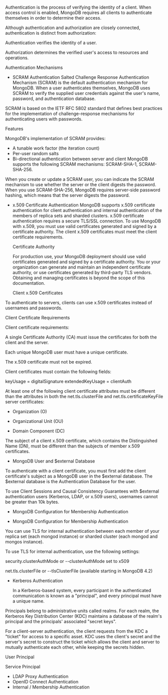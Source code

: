 Authentication is the process of verifying the identity of a client. When access control is enabled, MongoDB requires all clients to authenticate themselves in order to determine their access.

Although authentication and authorization are closely connected, authentication is distinct from authorization:

Authentication verifies the identity of a user.

Authorization determines the verified user's access to resources and operations.

Authentication Mechanisms

- SCRAM Authentication
Salted Challenge Response Authentication Mechanism (SCRAM) is the default authentication mechanism for MongoDB. When a user authenticates themselves, MongoDB uses SCRAM to verify the supplied user credentials against the user's name, password, and authentication database.

SCRAM is based on the IETF RFC 5802 standard that defines best practices for the implementation of challenge-response mechanisms for authenticating users with passwords.

Features

MongoDB's implementation of SCRAM provides:

-  A tunable work factor (the iteration count)
- Per-user random salts
- Bi-directional authentication between server and client
MongoDB supports the following SCRAM mechanisms: SCRAM-SHA-1, SCRAM-SHA-256.

When you create or update a SCRAM user, you can indicate the SCRAM mechanism to use whether the server or the client digests the password. When you use SCRAM-SHA-256, MongoDB requires server-side password hashing, which means that the server digests the password.
       

- x.509 Certificate Authentication
  MongoDB supports x.509 certificate authentication for client authentication and internal authentication of the members of 
  replica sets and sharded clusters. x.509 certificate authentication requires a secure TLS/SSL connection.
  To use MongoDB with x.509, you must use valid certificates generated and signed by a certificate authority. The client 
  x.509 certificates must meet the client certificate requirements.
  
  Certificate Authority
  
   For production use, your MongoDB deployment should use valid certificates generated and signed by a certificate authority. You or your organization can generate and maintain an independent certificate authority, or use certificates generated by third-party TLS vendors. Obtaining and managing certificates is beyond the scope of this documentation.

  Client x.509 Certificates
  
To authenticate to servers, clients can use x.509 certificates instead of usernames and passwords.

Client Certificate Requirements

Client certificate requirements:

A single Certificate Authority (CA) must issue the certificates for both the client and the server.

Each unique MongoDB user must have a unique certificate.

The x.509 certificate must not be expired.

Client certificates must contain the following fields:

keyUsage = digitalSignature
extendedKeyUsage = clientAuth

At least one of the following client certificate attributes must be different than the attributes in both the net.tls.clusterFile and net.tls.certificateKeyFile server certificates:

- Organization (O)

- Organizational Unit (OU)

- Domain Component (DC)

The subject of a client x.509 certificate, which contains the Distinguished Name (DN), must be different than the subjects of member x.509 certificates.

- MongoDB User and $external Database

To authenticate with a client certificate, you must first add the client certificate's subject as a MongoDB user in the $external database. The $external database is the Authentication Database for the user.

To use Client Sessions and Causal Consistency Guarantees with $external authentication users (Kerberos, LDAP, or x.509 users), usernames cannot be greater than 10k bytes.

- MongoDB Configuration for Membership Authentication

- MongoDB Configuration for Membership Authentication
  
You can use TLS for internal authentication between each member of your replica set (each mongod instance) or sharded cluster (each mongod and mongos instance).

To use TLS for internal authentication, use the following settings:

security.clusterAuthMode or --clusterAuthMode set to x509

net.tls.clusterFile or --tlsClusterFile (available starting in MongoDB 4.2)

- Kerberos Authentication

  In a Kerberos-based system, every participant in the authenticated communication is known as a "principal", and every principal must have a unique name.

Principals belong to administrative units called realms. For each realm, the Kerberos Key Distribution Center (KDC) maintains a database of the realm's principal and the principals' associated "secret keys".

For a client-server authentication, the client requests from the KDC a "ticket" for access to a specific asset. KDC uses the client's secret and the server's secret to construct the ticket which allows the client and server to mutually authenticate each other, while keeping the secrets hidden.

  User Principal

  Service Principal
- LDAP Proxy Authentication
- OpenID Connect Authentication
- Internal / Membership Authentication
